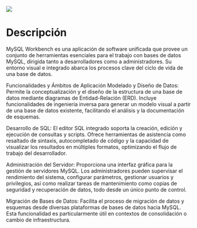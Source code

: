 <!-- GIF HEADER -->
<img src="https://datawookie.dev/img/headers/banner-mysql_hu_988b1bfa47216a7d.webp">

# Descripción

MySQL Workbench es una aplicación de software unificada que provee un conjunto de herramientas esenciales para el trabajo con bases de datos MySQL, dirigida tanto a desarrolladores como a administradores. Su entorno visual e integrado abarca los procesos clave del ciclo de vida de una base de datos.

Funcionalidades y Ámbitos de Aplicación
Modelado y Diseño de Datos: Permite la conceptualización y el diseño de la estructura de una base de datos mediante diagramas de Entidad-Relación (ERD). Incluye funcionalidades de ingeniería inversa para generar un modelo visual a partir de una base de datos existente, facilitando el análisis y la documentación de esquemas.

Desarrollo de SQL: El editor SQL integrado soporta la creación, edición y ejecución de consultas y scripts. Ofrece herramientas de asistencia como resaltado de sintaxis, autocompletado de código y la capacidad de visualizar los resultados en múltiples formatos, optimizando el flujo de trabajo del desarrollador.

Administración del Servidor: Proporciona una interfaz gráfica para la gestión de servidores MySQL. Los administradores pueden supervisar el rendimiento del sistema, configurar parámetros, gestionar usuarios y privilegios, así como realizar tareas de mantenimiento como copias de seguridad y recuperación de datos, todo desde un único punto de control.

Migración de Bases de Datos: Facilita el proceso de migración de datos y esquemas desde diversas plataformas de bases de datos hacia MySQL. Esta funcionalidad es particularmente útil en contextos de consolidación o cambio de infraestructura.

